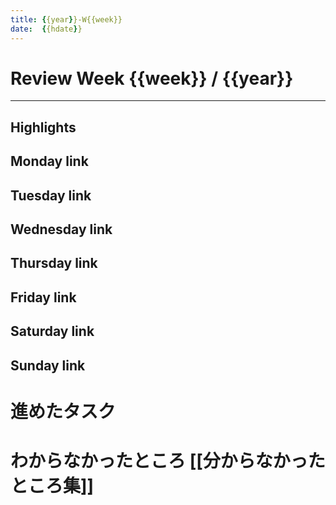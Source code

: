 ```yaml
---
title: {{year}}-W{{week}}
date:  {{hdate}}
---
```


# Review Week {{week}} / {{year}}

---

## Highlights

## Monday link
## Tuesday link
## Wednesday link
## Thursday link
## Friday link
## Saturday link
## Sunday link

# 進めたタスク

# わからなかったところ [[分からなかったところ集]] 
